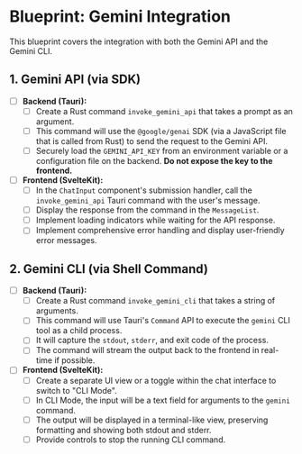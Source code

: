 
# Blueprint: Gemini Integration

This blueprint covers the integration with both the Gemini API and the Gemini CLI.

## 1. Gemini API (via SDK)

- [ ] **Backend (Tauri):**
    - [ ] Create a Rust command `invoke_gemini_api` that takes a prompt as an argument.
    - [ ] This command will use the `@google/genai` SDK (via a JavaScript file that is called from Rust) to send the request to the Gemini API.
    - [ ] Securely load the `GEMINI_API_KEY` from an environment variable or a configuration file on the backend. **Do not expose the key to the frontend.**
- [ ] **Frontend (SvelteKit):**
    - [ ] In the `ChatInput` component's submission handler, call the `invoke_gemini_api` Tauri command with the user's message.
    - [ ] Display the response from the command in the `MessageList`.
    - [ ] Implement loading indicators while waiting for the API response.
    - [ ] Implement comprehensive error handling and display user-friendly error messages.

## 2. Gemini CLI (via Shell Command)

- [ ] **Backend (Tauri):**
    - [ ] Create a Rust command `invoke_gemini_cli` that takes a string of arguments.
    - [ ] This command will use Tauri's `Command` API to execute the `gemini` CLI tool as a child process.
    - [ ] It will capture the `stdout`, `stderr`, and exit code of the process.
    - [ ] The command will stream the output back to the frontend in real-time if possible.
- [ ] **Frontend (SvelteKit):**
    - [ ] Create a separate UI view or a toggle within the chat interface to switch to "CLI Mode".
    - [ ] In CLI Mode, the input will be a text field for arguments to the `gemini` command.
    - [ ] The output will be displayed in a terminal-like view, preserving formatting and showing both stdout and stderr.
    - [ ] Provide controls to stop the running CLI command.

